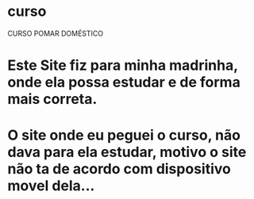 # curso
CURSO POMAR DOMÉSTICO

# Este Site fiz para minha madrinha, onde ela possa estudar e de forma mais correta.
# O site onde eu peguei o curso, não dava para ela estudar, motivo o site não ta de acordo com dispositivo movel dela...
